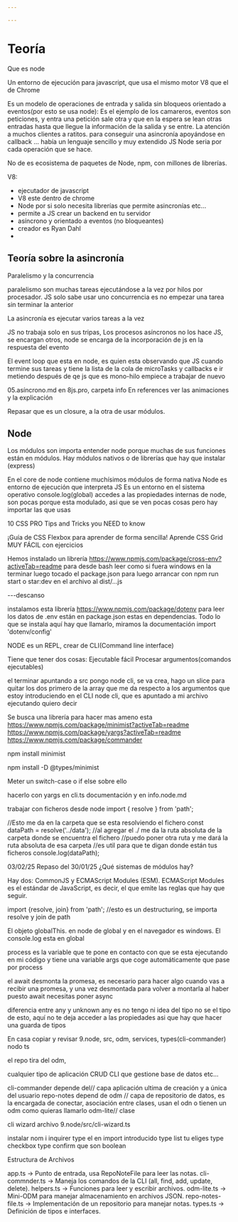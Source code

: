 ```yaml
---

---
```


# Teoría

Que es node

Un entorno de ejecución para javascript, que usa el mismo motor V8 que el de Chrome

Es un modelo de operaciones de entrada y salida sin bloqueos orientado a eventos(por esto se usa node):
Es el ejemplo de los camareros, eventos son peticiones, y entra una petición sale otra y que en la espera se lean otras entradas hasta que llegue la información de la salida y se entre. La atención a muchos clientes a ratitos.
para conseguir una asincronía apoyándose en callback ... había un lenguaje sencillo y muy extendido JS
Node seria por cada operación que se hace.




No de es ecosistema de paquetes de Node, npm, con millones de librerías.

V8:

-   ejecutador de javascript
-   V8 este dentro de chrome
-   Node por si solo necesita librerías que permite asincronías etc...
-   permite a JS crear un backend en tu servidor
-   asíncrono y orientado a eventos (no bloqueantes)
-   creador es Ryan Dahl
-   


## Teoría sobre la asincronía

Paralelismo y la concurrencia

paralelismo son muchas tareas ejecutándose a la vez por hilos por procesador. JS solo sabe usar uno
concurrencia es no empezar una tarea sin terminar la anterior

La asincronía es ejecutar varios tareas a la vez

JS no trabaja solo en sus tripas, Los procesos asíncronos no los hace JS, se encargan otros, node se encarga de la incorporación de js en la respuesta del evento

El event loop que esta en node, es quien esta observando que JS cuando termine sus tareas y tiene la lista de la cola de microTasks y callbacks e ir metiendo después de qe js que es mono-hilo empiece a trabajar de nuevo

05.asíncrono.md en 8js.pro, carpeta info
En references ver las animaciones y la explicación


Repasar que es un closure, a la otra de usar módulos.


## Node

Los módulos son importa entender node porque muchas de sus funciones están en módulos. Hay módulos nativos o de librerías que hay que instalar (express)

En el core de node contiene muchísimos módulos de forma nativa
Node es entorno de ejecución que interpreta JS
Es un entorno en el sistema operativo console.log(global) accedes a las propiedades internas de node, son pocas porque esta modulado, asi que se ven pocas cosas pero hay importar las que usas


10 CSS PRO Tips and Tricks you NEED to know

¡Guía de CSS Flexbox para aprender de forma sencilla!
Aprende CSS Grid MUY FÁCIL con ejercicios


Hemos instalado un librería https://www.npmjs.com/package/cross-env?activeTab=readme
para desde bash leer como si fuera windows en la terminar
luego tocado el package.json para luego arrancar con npm run start o star:dev en el archivo al dist/...js

---descanso

instalamos esta librería <https://www.npmjs.com/package/dotenv> para leer los datos de .env están en package.json estas en dependencias.
Todo lo que se instala aquí hay que llamarlo, miramos la documentación 
import 'dotenv/config'

NODE es un REPL, 
crear de CLI(Command line interface)

Tiene que tener dos cosas:
Ejecutable fácil
Procesar argumentos(comandos ejecutables)

el terminar apuntando a src pongo node cli, se va crea, hago un slice para quitar los dos primero de la array que me da respecto a los argumentos que estoy introduciendo en el CLI
node cli, que es apuntado a mi archivo ejecutando quiero decir

Se busca una librería para hacer mas ameno esta
https://www.npmjs.com/package/minimist?activeTab=readme
https://www.npmjs.com/package/yargs?activeTab=readme
https://www.npmjs.com/package/commander

npm install minimist

npm install -D @types/minimist

Meter un switch-case o if else sobre ello

hacerlo con yargs en cli.ts
documentación  y en info.node.md


trabajar con ficheros desde node
import { resolve } from 'path';


//Esto me da en la carpeta que se esta resolviendo el fichero
const dataPath = resolve('../data');
//al agregar el ./ me da la ruta absoluta de la carpeta donde se encuentra el fichero
//puedo poner otra ruta y me dará la ruta absoluta de esa carpeta
//es util para que te digan donde están tus ficheros
console.log(dataPath);




03/02/25
Repaso del 30/01/25
¿Qué sistemas de módulos hay?

Hay dos: 
CommonJS y ECMAScript Modules (ESM). 
ECMAScript Modules es el estándar de JavaScript, es decir, el que emite las reglas que hay que seguir.

import {resolve, join} from 'path'; //esto es un destructuring, se importa resolve y join de path

El objeto globalThis. en node de global y en el navegador es windows. El console.log esta en global

process es la variable que te pone en contacto con que se esta ejecutando en mi código y tiene una variable args que coge automáticamente que pase por process


el await desmonta la promesa, es necesario para hacer algo cuando vas a recibir una promesa, y una vez desmontada para volver a montarla al haber puesto await necesitas poner async

diferencia entre any y unknown
  any es no tengo ni idea del tipo
  no se el tipo de esto, aquí no te deja acceder a las propiedades asi que hay que hacer una guarda de tipos

En casa copiar y revisar 
9.node, src, odm, services, types(cli-commander) nodo ts

el repo tira del odm,

cualquier tipo de aplicación CRUD CLI que gestione base de datos etc...


cli-commander depende del// capa aplicación ultima de creación y a única del usuario
repo-notes depend de odm // capa de repositorio de datos, es la encargada de conectar, asociación entre clases, usan el odn o tienen un odm como quieras llamarlo
odm-lite// clase 

cli wizard archivo 9.node/src/cli-wizard.ts

instalar nom i inquirer
type el en import introducido
type list tu eliges
type checkbox
type confirm que son boolean

Estructura de Archivos

app.ts → Punto de entrada, usa RepoNoteFile para leer las notas.
cli-commnder.ts → Maneja los comandos de la CLI (all, find, add, update, delete).
helpers.ts → Funciones para leer y escribir archivos.
odm-lite.ts → Mini-ODM para manejar almacenamiento en archivos JSON.
repo-notes-file.ts → Implementación de un repositorio para manejar notas.
types.ts → Definición de tipos e interfaces.